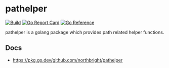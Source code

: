 # pathelper

[![Build](https://github.com/northbright/pathelper/actions/workflows/build.yml/badge.svg)](https://github.com/northbright/pathelper/actions/workflows/build.yml)
[![Go Report Card](https://goreportcard.com/badge/github.com/northbright/pathelper)](https://goreportcard.com/report/github.com/northbright/pathelper)
[![Go Reference](https://pkg.go.dev/badge/github.com/northbright/pathelper.svg)](https://pkg.go.dev/github.com/northbright/pathelper)


pathelper is a golang package which provides path related helper functions.


## Docs
* <https://pkg.go.dev/github.com/northbright/pathelper>
